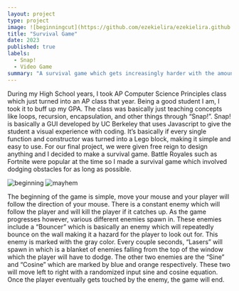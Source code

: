 ```yaml
---
layout: project
type: project
image: ![beginningcut](https://github.com/ezekielira/ezekielira.github.io/assets/156398987/c8eb0073-965b-4e68-805d-d8b1acd1d875)
title: "Survival Game"
date: 2023
published: true
labels:
  - Snap!
  - Video Game
summary: "A survival game which gets increasingly harder with the amount of time survived coded via Snap!"
---
```


During my High School years, I took AP Computer Science Principles class which just turned into an AP class that year. Being a good student I am, I took it to buff up my GPA. The class was basically just teaching concepts like loops, recursion, encapsulation, and other things through “Snap!”. Snap! is basically a GUI developed by UC Berkeley that uses Javascript to give the student a visual experience with coding. It’s basically if every single function and constructor was turned into a Lego block, making it simple and easy to use. For our final project, we were given free reign to design anything and I decided to make a survival game. Battle Royales such as Fortnite were popular at the time so I made a survival game which involved dodging obstacles for as long as possible.

![beginning](https://github.com/ezekielira/ezekielira.github.io/assets/156398987/f42bf410-8c31-43a8-891e-d9565808e8b1)
![mayhem](https://github.com/ezekielira/ezekielira.github.io/assets/156398987/a961af41-61f9-4e68-863b-ac0fd07a91d1)

The beginning of the game is simple, move your mouse and your player will follow the direction of your mouse. There is a constant enemy which will follow the player and will kill the player if it catches up. As the game progresses however, various different enemies spawn in. These enemies include a “Bouncer” which is basically an enemy which will repeatedly bounce on the wall making it a hazard for the player to look out for. This enemy is marked with the gray color. Every couple seconds, “Lasers” will spawn in which is a blanket of enemies falling from the top of the window which the player will have to dodge. The other two enemies are the “Sine” and “Cosine” which are marked by blue and orange respectively. These two will move left to right with a randomized input sine and cosine equation. Once the player eventually gets touched by the enemy, the game will end.



